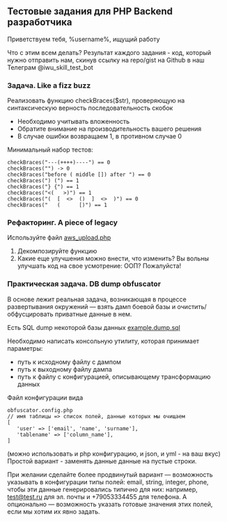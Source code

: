 ## Тестовые задания для PHP Backend разработчика

Приветствуем тебя, %username%, ищущий работу 

Что с этим всем делать?
Результат каждого задания - код, который нужно отправить нам, скинув ссылку на repo/gist на Github в наш Телеграм @iwu_skill_test_bot


### Задача. Like a fizz buzz

Реализовать функцию checkBraces($str), проверяющую на синтаксическую верность последовательность скобок

- Необходимо учитывать вложенность
- Обратите внимание на производительность вашего решения
- В случае ошибки возвращаем 1, в противном случае 0

Минимальный набор тестов:

```
checkBraces("---(++++)----") == 0
checkBraces("") -> 0
checkBraces("before ( middle []) after ") == 0
checkBraces(") (") == 1
checkBraces("} {") == 1
checkBraces("<(   >)") == 1
checkBraces("(  [  <>  ()  ]  <>  )") == 0
checkBraces("   (      [)") == 1
```


### Рефакторинг. A piece of legacy

Используйте файл [aws_upload.php](aws_upload.php)

1. Декомпозируйте функцию 
2. Какие еще улучшения можно внести, что изменить? 
Вы вольны улучшать код на свое усмотрение: ООП? Пожалуйста!


### Практическая задача. DB dump obfuscator

В основе лежит реальная задача, возникающая в процессе развертывания окружений — взять дамп боевой базы и очистить/обфусцировать приватные данные в нем.
 
Есть SQL dump некоторой базы данных [example.dump.sql](example.dump.sql)

Необходимо написать консольную утилиту, которая принимает параметры:
- путь к исходному файлу с дампом
- путь к выходному файлу дампа
- путь к файлу с конфигурацией, описывающему трансформацию данных

Файл конфигурации вида
```
obfuscator.config.php
// имя таблицы => список полей, данные которых мы очищаем
[
   'user' => ['email', 'name', 'surname'],
   'tablename' => ['column_name'],
]
```
(можно использовать и php конфигурацию, и json, и yml - на ваш вкус)
Простой вариант - заменять данные данные на пустые строки.

При желании сделайте более продвинутый вариант — возможность указывать в конфигурации типы полей: email, string, integer, phone, чтобы эти данные генерировались типично для них: например, test@test.ru для эл. почты и +79053334455 для телефона. А опционально — возможность указать готовые значения этих полей, если мы хотим их явно задать.

